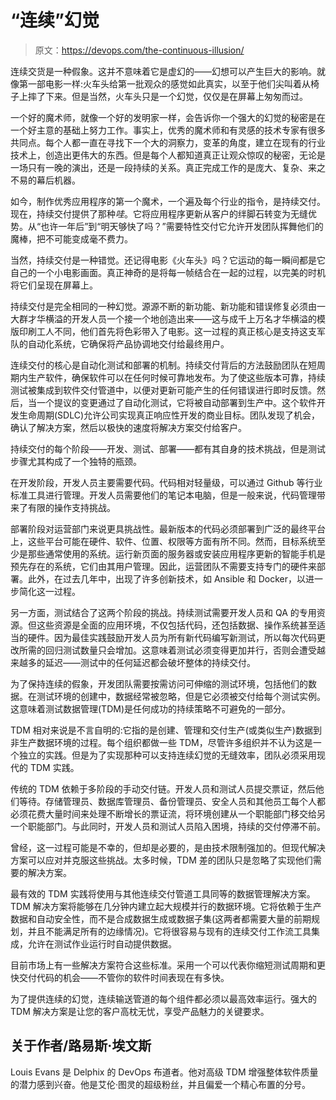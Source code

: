 # “连续”幻觉

> 原文：<https://devops.com/the-continuous-illusion/>

连续交货是一种假象。这并不意味着它是虚幻的——幻想可以产生巨大的影响。就像第一部电影一样:火车头给第一批观众的感觉如此真实，以至于他们尖叫着从椅子上摔了下来。但是当然，火车头只是一个幻觉，仅仅是在屏幕上匆匆而过。

一个好的魔术师，就像一个好的发明家一样，会告诉你一个强大的幻觉的秘密是在一个好主意的基础上努力工作。事实上，优秀的魔术师和有灵感的技术专家有很多共同点。每个人都一直在寻找下一个大的洞察力，变革的角度，建立在现有的行业技术上，创造出更伟大的东西。但是每个人都知道真正让观众惊叹的秘密，无论是一场只有一晚的演出，还是一段持续的关系。真正完成工作的是庞大、复杂、来之不易的幕后机器。

如今，制作优秀应用程序的第一个魔术，一个遍及每个行业的指令，是持续交付。现在，持续交付提供了那种*哇*。它将应用程序更新从客户的绊脚石转变为无缝优势。从“也许一年后”到“明天够快了吗？”需要特性交付它允许开发团队挥舞他们的魔棒，把不可能变成毫不费力。

当然，持续交付是一种错觉。还记得电影《火车头》吗？它运动的每一瞬间都是它自己的一个小电影画面。真正神奇的是将每一帧结合在一起的过程，以完美的时机将它们呈现在屏幕上。

持续交付是完全相同的一种幻觉。源源不断的新功能、新功能和错误修复必须由一大群才华横溢的开发人员一个接一个地创造出来——这与成千上万名才华横溢的模版印刷工人不同，他们首先将色彩带入了电影。这一过程的真正核心是支持这支军队的自动化系统，它确保将产品协调地交付给最终用户。

连续交付的核心是自动化测试和部署的机制。持续交付背后的方法鼓励团队在短周期内生产软件，确保软件可以在任何时候可靠地发布。为了使这些版本可靠，持续测试被集成到软件交付管道中，以便对更新可能产生的任何错误进行即时反馈。然后，当一个提议的变更通过了自动化测试，它将被自动部署到生产中。这个软件开发生命周期(SDLC)允许公司实现真正响应性开发的商业目标。团队发现了机会，确认了解决方案，然后以极快的速度将解决方案交付给客户。

持续交付的每个阶段——开发、测试、部署——都有其自身的技术挑战，但是测试步骤尤其构成了一个独特的瓶颈。

在开发阶段，开发人员主要需要代码。代码相对轻量级，可以通过 Github 等行业标准工具进行管理。开发人员需要他们的笔记本电脑，但是一般来说，代码管理带来了有限的操作支持挑战。

部署阶段对运营部门来说更具挑战性。最新版本的代码必须部署到广泛的最终平台上，这些平台可能在硬件、软件、位置、权限等方面有所不同。然而，目标系统至少是那些通常使用的系统。运行新页面的服务器或安装应用程序更新的智能手机是预先存在的系统，它们由其用户管理。因此，运营团队不需要支持专门的硬件来部署。此外，在过去几年中，出现了许多创新技术，如 Ansible 和 Docker，以进一步简化这一过程。

另一方面，测试结合了这两个阶段的挑战。持续测试需要开发人员和 QA 的专用资源。但这些资源是全面的应用环境，不仅包括代码，还包括数据、操作系统甚至适当的硬件。因为最佳实践鼓励开发人员为所有新代码编写新测试，所以每次代码更改所需的回归测试数量只会增加。这意味着测试必须变得更加并行，否则会遭受越来越多的延迟——测试中的任何延迟都会破坏整体的持续交付。

为了保持连续的假象，开发团队需要按需访问可伸缩的测试环境，包括他们的数据。在测试环境的创建中，数据经常被忽略，但是它必须被交付给每个测试实例。这意味着测试数据管理(TDM)是任何成功的持续策略不可避免的一部分。

TDM 相对来说是不言自明的:它指的是创建、管理和交付生产(或类似生产)数据到非生产数据环境的过程。每个组织都做一些 TDM，尽管许多组织并不认为这是一个独立的实践。但是为了实现那种可以支持连续幻觉的无缝效率，团队必须采用现代的 TDM 实践。

传统的 TDM 依赖于多阶段的手动交付链。开发人员和测试人员提交票证，然后他们等待。存储管理员、数据库管理员、备份管理员、安全人员和其他员工每个人都必须花费大量时间来处理不断增长的票证流，将环境创建从一个职能部门移交给另一个职能部门。与此同时，开发人员和测试人员陷入困境，持续的交付停滞不前。

曾经，这一过程可能是不幸的，但却是必要的，是由技术限制强加的。但现代解决方案可以应对并克服这些挑战。太多时候，TDM 差的团队只是忽略了实现他们需要的解决方案。

最有效的 TDM 实践将使用与其他连续交付管道工具同等的数据管理解决方案。TDM 解决方案将能够在几分钟内建立起大规模并行的数据环境。它将依赖于生产数据和自动安全性，而不是合成数据生成或数据子集(这两者都需要大量的前期规划，并且不能满足所有的边缘情况)。它将很容易与现有的连续交付工作流工具集成，允许在测试作业运行时自动提供数据。

目前市场上有一些解决方案符合这些标准。采用一个可以代表你缩短测试周期和更快交付代码的机会——不管你的软件时间表现在有多快。

为了提供连续的幻觉，连续输送管道的每个组件都必须以最高效率运行。强大的 TDM 解决方案是让您的客户高枕无忧，享受产品魅力的关键要求。

## 关于作者/路易斯·埃文斯

Louis Evans 是 Delphix 的 DevOps 布道者。他对高级 TDM 增强整体软件质量的潜力感到兴奋。他是艾伦·图灵的超级粉丝，并且偏爱一个精心布置的分号。